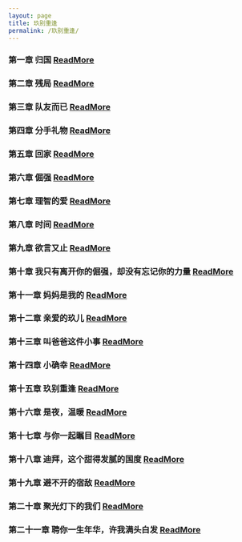 ```yaml
---
layout: page
title: 玖别重逢
permalink: /玖别重逢/
---
```


### 第一章 归国 <a href="https://praguednew.github.io/jiubiechongfeng-one/"> ReadMore </a>
### 第二章 残局 <a href="https://praguednew.github.io/jiubiechongfeng-two/"> ReadMore </a>
### 第三章 队友而已 <a href="https://praguednew.github.io/jiubiechongfeng-three/"> ReadMore </a>
### 第四章 分手礼物 <a href="https://praguednew.github.io/jiubiechongfeng-four/"> ReadMore </a>
### 第五章 回家 <a href="https://praguednew.github.io/jiubiechongfeng-five/"> ReadMore </a>
### 第六章 倔强 <a href="https://praguednew.github.io/jiubiechongfeng-six/"> ReadMore </a>
### 第七章 理智的爱 <a href="https://praguednew.github.io/jiubiechongfeng-seven/"> ReadMore </a>
### 第八章 时间 <a href="https://praguednew.github.io/jiubiechongfeng-eight/"> ReadMore </a>
### 第九章 欲言又止 <a href="https://praguednew.github.io/jiubiechongfeng-nine/"> ReadMore </a>
### 第十章 我只有离开你的倔强，却没有忘记你的力量 <a href="https://praguednew.github.io/jiubiechongfeng-ten/"> ReadMore </a>
### 第十一章 妈妈是我的 <a href="https://praguednew.github.io/jiubiechongfeng-eleven/"> ReadMore </a>
### 第十二章 亲爱的玖儿 <a href="https://praguednew.github.io/jiubiechongfeng-twelve/"> ReadMore </a>
### 第十三章 叫爸爸这件小事 <a href="https://praguednew.github.io/jiubiechongfeng-thirteen/"> ReadMore </a>
### 第十四章 小确幸 <a href="https://praguednew.github.io/jiubiechongfeng-fourteen/"> ReadMore </a>
### 第十五章 玖别重逢 <a href="https://praguednew.github.io/jiubiechongfeng-fifteen/"> ReadMore </a>
### 第十六章 是夜，温暖 <a href="https://praguednew.github.io/jiubiechongfeng-sixteen/"> ReadMore </a>
### 第十七章 与你一起瞩目 <a href="https://praguednew.github.io/jiubiechongfeng-seventeen/"> ReadMore </a>
### 第十八章 迪拜，这个甜得发腻的国度 <a href="https://praguednew.github.io/jiubiechongfeng-eighteen/"> ReadMore </a>
### 第十九章 避不开的宿敌 <a href="https://praguednew.github.io/jiubiechongfeng-nineteen/"> ReadMore </a>
### 第二十章 聚光灯下的我们 <a href="https://praguednew.github.io/jiubiechongfeng-twenty/"> ReadMore </a>
### 第二十一章 聘你一生年华，许我满头白发 <a href="https://praguednew.github.io/jiubiechongfeng-twentyone/"> ReadMore </a>


